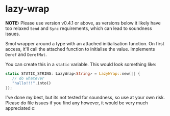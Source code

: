 # lazy-wrap

**NOTE:** Please use version v0.4.1 or above, as versions below it likely have too relaxed `Send` and `Sync` requirements, which can lead to soundness issues.

Smol wrapper around a type with an attached initialisation function. On first access, it'll call the attached function to initialise the value. Implements `Deref` and `DerefMut`.

You can create this in a `static` variable. This would look something like:

```rs
static STATIC_STRING: LazyWrap<String> = LazyWrap::new(|| {
   // do whatever
   "hallo!!!".into()
});
```

I've done my best, but its not tested for soundness, so use at your own risk. Please do file issues if you find any however, it would be very much appreciated c:

